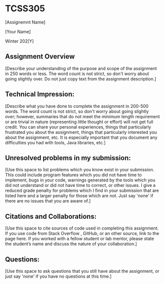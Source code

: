 # TCSS305

[Assignemnt Name]

[Your Name]

Winter 202[Y]

## Assignment Overview
[Describe your understanding of the purpose and scope of the assignment 
in 250 words or less. The word count is not strict, so don't worry about
going slightly over. Do not just copy text from the assignment description.]

## Technical Impression:
[Describe what you have done to complete the assignment in 200-500 words. 
The word count is not strict, so don't worry about going slightly over; 
however, summaries that do not meet the minimum length requirement or 
are trivial in nature (representing little thought or effort) will not 
get full credit. You can share your personal experiences, things that 
particularly frustrated you about the assignment, things that particularly 
interested you about the assignment, etc. It is especially important that
you document any difficulties you had with tools, Java libraries, etc.]

## Unresolved problems in my submission:
[Use this space to list problems which you know exist in your submission. 
This could include program features which you did not have time to implement, 
bugs in your code, warnings generated by the tools which you did not 
understand or did not have time to correct, or other issues. I give a 
reduced grade penalty for problems which I find in your submission that 
are listed here and a larger penalty for those which are not. Just say 
'none' if there are no issues that you are aware of.]

## Citations and Collaborations:
[Use this space to cite sources of code used in completing this assignment. 
If you use code from Stack Overflow , GitHub, or an other source, link to 
the page here. If you worked with a fellow student or lab mentor, please 
state the student’s name and discuss the nature of your collaboration.]

## Questions:
[Use this space to ask questions that you still have about the assignment, 
or just say 'none' if you have no questions at this time.]
